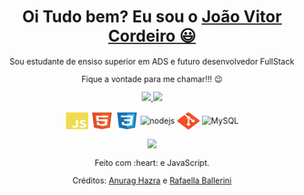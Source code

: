 <div>
  
  <h1 align="center">
    Oi Tudo bem? Eu sou o 
    <a href="https://www.linkedin.com/in/jo%C3%A3o-vitor-cordeiro-613088256/">João Vitor Cordeiro 😃️</a>
  </h1>
  
  <p align="center">
     Sou estudante de ensiso superior em ADS e futuro desenvolvedor FullStack 
  </p>
  
  <p align="center">
    Fique a vontade para me chamar!!! 😉️
  </p>
  
</div>

<div align="center">
  <a href="https://github.com/JohnVSCordeiro">
    <img height="150em" src="https://github-readme-stats.vercel.app/api?username=JohnVSCordeiro&count_private=true&include_all_commits=true&show_icons=true&theme=dracula&hide_border=false&show_owner=true"/>
    <img height="150em" src="https://github-readme-stats.vercel.app/api/top-langs/?username=JohnVSCordeiro&theme=dracula&hide_border=false&&layout=compact"/>
  </a>
</div>

<div align="center" valign="top"><br>
 
  
  <img align="center" alt="Js" height="30" width="40" src="https://raw.githubusercontent.com/devicons/devicon/master/icons/javascript/javascript-plain.svg">
  <img align="center" alt="HTML" height="30" width="40" src="https://raw.githubusercontent.com/devicons/devicon/master/icons/html5/html5-original.svg">
  <img align="center" alt="CSS" height="30" width="40" src="https://raw.githubusercontent.com/devicons/devicon/master/icons/css3/css3-original.svg">
  <img align="center" alt="nodejs" height="30" width="40" src="https://cdn.worldvectorlogo.com/logos/nodejs-icon.svg">
  <img align="center" alt="git" height="30" width="40" src="https://raw.githubusercontent.com/devicons/devicon/master/icons/git/git-original.svg">
  <img align="center" alt="MySQL" src="https://img.shields.io/badge/MySQL-005C84?style=for-the-badge&logo=mysql&logoColor=white">

</div><br>

<div align="center">
  <a href="https://www.linkedin.com/in/jo%C3%A3o-vitor-cordeiro-613088256/" target="_blank"><img src="https://img.shields.io/badge/-LinkedIn-%230077B5?style=for-the-badge&logo=linkedin&logoColor=white" target="_blank"></a> 
</div>


<div align="center">
  <p>Feito com :heart: e JavaScript.</p>
  <p>Créditos: <a href="https://github.com/anuraghazra/github-readme-stats">Anurag Hazra</a> e <a href="https://github.com/rafaballerini">Rafaella Ballerini</a></p>
</div>

